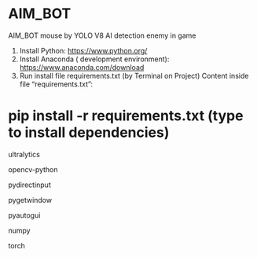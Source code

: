 # AIM_BOT
AIM_BOT mouse by YOLO V8 AI detection enemy in game 

1. Install Python: https://www.python.org/
2. Install Anaconda ( development environment): https://www.anaconda.com/download
3. Run install file requirements.txt (by Terminal on Project)
   Content inside file “requirements.txt”:
#  pip install -r requirements.txt (type to install dependencies)

ultralytics

opencv-python

pydirectinput

pygetwindow

pyautogui

numpy

torch
